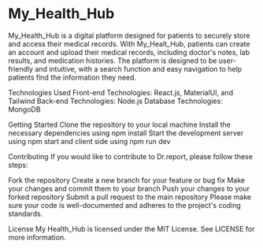 # My_Health_Hub

My_Health_Hub is a digital platform designed for patients to securely store and access their medical records. With My_Healt_Hub, patients can create an account and upload their medical records, including doctor's notes, lab results, and medication histories. The platform is designed to be user-friendly and intuitive, with a search function and easy navigation to help patients find the information they need.

Technologies Used
Front-end Technologies: React.js, MaterialUI, and Tailwind
Back-end Technologies: Node.js
Database Technologies: MongoDB


Getting Started
Clone the repository to your local machine
Install the necessary dependencies using npm install
Start the development server using npm start and client side using npm run dev


Contributing
If you would like to contribute to Dr.report, please follow these steps:

Fork the repository
Create a new branch for your feature or bug fix
Make your changes and commit them to your branch
Push your changes to your forked repository
Submit a pull request to the main repository
Please make sure your code is well-documented and adheres to the project's coding standards.

License
My Health_Hub is licensed under the MIT License. See LICENSE for more information.

